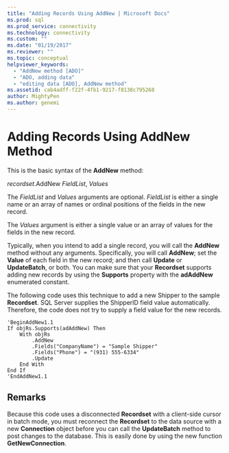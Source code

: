 ```yaml
---
title: "Adding Records Using AddNew | Microsoft Docs"
ms.prod: sql
ms.prod_service: connectivity
ms.technology: connectivity
ms.custom: ""
ms.date: "01/19/2017"
ms.reviewer: ""
ms.topic: conceptual
helpviewer_keywords:
  - "AddNew method [ADO]"
  - "ADO, adding data"
  - "editing data [ADO], AddNew method"
ms.assetid: cab4adff-f22f-4fb1-9217-f8138c795268
author: MightyPen
ms.author: genemi
---
```

# Adding Records Using AddNew Method
This is the basic syntax of the **AddNew** method:

 *recordset*.AddNew *FieldList*, *Values*

 The *FieldList* and *Values* arguments are optional. *FieldList* is either a single name or an array of names or ordinal positions of the fields in the new record.

 The *Values* argument is either a single value or an array of values for the fields in the new record.

 Typically, when you intend to add a single record, you will call the **AddNew** method without any arguments. Specifically, you will call **AddNew**; set the **Value** of each field in the new record; and then call **Update** or **UpdateBatch**, or both. You can make sure that your **Recordset** supports adding new records by using the **Supports** property with the **adAddNew** enumerated constant.

 The following code uses this technique to add a new Shipper to the sample **Recordset**. SQL Server supplies the ShipperID field value automatically. Therefore, the code does not try to supply a field value for the new records.

```
'BeginAddNew1.1
If objRs.Supports(adAddNew) Then
    With objRs
        .AddNew
        .Fields("CompanyName") = "Sample Shipper"
        .Fields("Phone") = "(931) 555-6334"
        .Update
    End With
End If
'EndAddNew1.1
```

## Remarks
 Because this code uses a disconnected **Recordset** with a client-side cursor in batch mode, you must reconnect the **Recordset** to the data source with a new **Connection** object before you can call the **UpdateBatch** method to post changes to the database. This is easily done by using the new function **GetNewConnection**.
